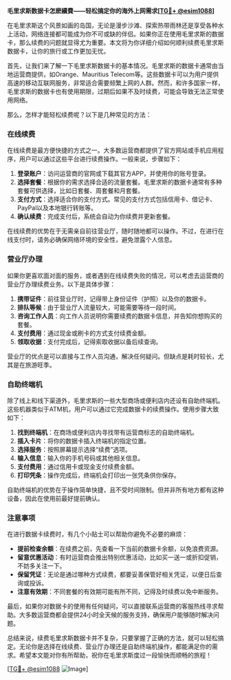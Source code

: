 **毛里求斯数据卡怎麽續費——轻松搞定你的海外上网需求[[TG💪+ @esim1088](https://t.me/s/esim1088)]**

在毛里求斯这个风景如画的岛国，无论是漫步沙滩、探索热带雨林还是享受各种水上活动，网络连接都可能成为你不可或缺的伴侣。如果你正在使用毛里求斯的数据卡，那么续费的问题就显得尤为重要。本文将为你详细介绍如何顺利续费毛里求斯数据卡，让你的旅行或工作更加无忧。

首先，让我们来了解一下毛里求斯数据卡的基本情况。毛里求斯的数据卡通常由当地运营商提供，如Orange、Mauritius Telecom等。这些数据卡可以为用户提供高速的移动互联网服务，非常适合需要频繁上网的人群。然而，和许多国家一样，毛里求斯的数据卡也有使用期限，过期后如果不及时续费，可能会导致无法正常使用网络。

那么，怎样才能轻松续费呢？以下是几种常见的方法：

### 在线续费

在线续费是最方便快捷的方式之一。大多数运营商都提供了官方网站或手机应用程序，用户可以通过这些平台进行续费操作。一般来说，步骤如下：

1. **登录账户**：访问运营商的官网或下载其官方APP，并使用你的账号登录。
2. **选择套餐**：根据你的需求选择合适的流量套餐。毛里求斯的数据卡通常有多种套餐可供选择，比如日套餐、周套餐和月套餐。
3. **支付方式**：选择适合你的支付方式。常见的支付方式包括信用卡、借记卡、PayPal以及本地银行转账等。
4. **确认续费**：完成支付后，系统会自动为你续费并更新套餐。

在线续费的优势在于无需亲自前往营业厅，随时随地都可以操作。不过，在进行在线支付时，请务必确保网络环境的安全性，避免泄露个人信息。

### 营业厅办理

如果你更喜欢面对面的服务，或者遇到在线续费失败的情况，可以考虑去运营商的营业厅办理续费业务。以下是具体步骤：

1. **携带证件**：前往营业厅时，记得带上身份证件（护照）以及你的数据卡。
2. **排队等候**：由于营业厅人流量较大，可能需要等待一段时间。
3. **咨询工作人员**：向工作人员说明你需要续费的数据卡信息，并告知你想购买的套餐。
4. **支付费用**：通过现金或刷卡的方式支付续费金额。
5. **领取收据**：支付完成后，记得索取收据以备后续查询。

营业厅的优点是可以直接与工作人员沟通，解决任何疑问。但缺点是耗时较长，尤其是在旅游旺季。

### 自助终端机

除了线上和线下渠道外，毛里求斯的一些大型商场或便利店内还设有自助终端机。这些机器类似于ATM机，用户可以通过它完成数据卡的续费操作。使用步骤大致如下：

1. **找到终端机**：在商场或便利店内寻找带有运营商标志的自助终端机。
2. **插入卡片**：将你的数据卡插入终端机的指定位置。
3. **选择服务**：按照屏幕提示选择“续费”选项。
4. **输入信息**：输入你的手机号码或其他相关信息。
5. **支付费用**：通过信用卡或现金支付续费金额。
6. **打印凭条**：操作完成后，终端机会打印出一张凭条供你保存。

自助终端机的优势在于操作简单快捷，且不受时间限制。但并非所有地方都有这种设备，因此在使用前最好提前确认。

### 注意事项

在进行数据卡续费时，有几个小贴士可以帮助你避免不必要的麻烦：

- **提前检查余额**：在续费之前，先查看一下当前的数据卡余额，以免浪费资源。
- **留意优惠活动**：有时运营商会推出特别优惠活动，比如买一送一或折扣促销，不妨多关注一下。
- **保留凭证**：无论是通过哪种方式续费，都要妥善保管好相关凭证，以便日后查询或投诉。
- **注意有效期**：不同套餐的有效期可能有所不同，记得及时续费以免中断服务。

最后，如果你对数据卡的使用有任何疑问，可以直接联系运营商的客服热线寻求帮助。大多数运营商都会提供24小时全天候的服务支持，确保用户能够随时解决问题。

总结来说，续费毛里求斯数据卡并不复杂，只要掌握了正确的方法，就可以轻松搞定。无论你是选择在线续费、营业厅办理还是自助终端机操作，都能满足你的需求。希望本文能对你有所帮助，祝你在毛里求斯度过一段愉快而顺畅的旅程！

[[TG💪+ @esim1088](https://t.me/s/esim1088) ![Image](https://i.postimg.cc/4NQfJmqS/Snipaste-2025-05-13-00-14-12.png)]